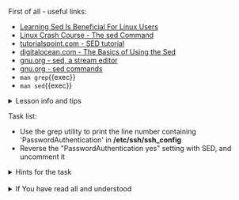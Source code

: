 First of all - useful links:

- [Learning Sed Is Beneficial For Linux Users](https://www.youtube.com/watch?v=EACe7aiGczw)
- [Linux Crash Course - The sed Command](https://www.youtube.com/watch?v=nXLnx8ncZyE)
- [tutorialspoint.com - SED tutorial](https://www.tutorialspoint.com/sed/index.htm)
- [digitalocean.com - The Basics of Using the Sed](https://www.digitalocean.com/community/tutorials/the-basics-of-using-the-sed-stream-editor-to-manipulate-text-in-linux)
- [gnu.org - sed, a stream editor](https://www.gnu.org/software/sed/manual/sed.html)
- [gnu.org - sed commands](https://www.gnu.org/software/sed/manual/html_node/sed-commands-list.html)
- `man grep`{{exec}}
- `man sed`{{exec}}

<details><summary>Lesson info and tips</summary>
<pre>
  <b>sed</b> - stream editor
<u>SYNOPSIS:</u>
  sed [-n] script [file...]
  sed [-n] -e script [-e script]... [-f script_file]... [file...]
  sed [-n] [-e script]... -f script_file [-f script_file]... [file...]
<br>
  <b>grep</b> - search a file for a pattern
<u>SYNOPSIS:</u>
  grep [-E|-F] [-c|-l|-q] [-insvx] -e pattern_list [-e pattern_list]... [-f pattern_file]... [file...]
  grep [-E|-F] [-c|-l|-q] [-insvx] [-e pattern_list]... -f pattern_file [-f pattern_file]... [file...]
  grep [-E|-F] [-c|-l|-q] [-insvx] pattern_list [file...]
</pre>
</details>

Task list:
- Use the grep utility to print the line number containing 'PasswordAuthentication' in <b>/etc/ssh/ssh_config</b>
- Reverse the "PasswordAuthentication yes" setting with SED, and uncomment it

<details><summary>Hints for the task</summary>
<pre>
<strong>Task 1:</strong>
  $ grep -n PasswordAuthentication /etc/ssh/ssh_config
  25:PasswordAuthentication yes
  $ sed -i '25c PasswordAuthentication no' /etc/ssh/ssh_config
</pre>
</details>
<br>
<details><summary>If You have read all and understood</summary>
<pre>
`touch IReadAllAndUndnderstood`{{exec}}
</pre>
